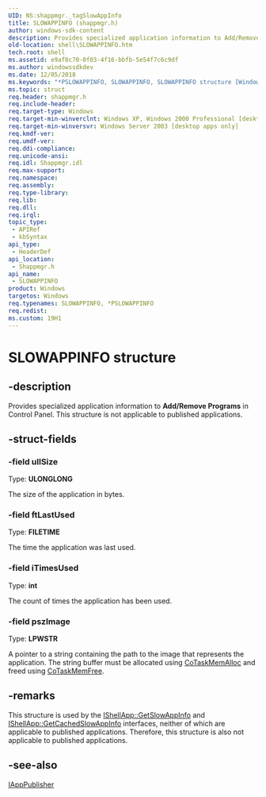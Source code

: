 ```yaml
---
UID: NS:shappmgr._tagSlowAppInfo
title: SLOWAPPINFO (shappmgr.h)
author: windows-sdk-content
description: Provides specialized application information to Add/Remove Programs in Control Panel. This structure is not applicable to published applications.
old-location: shell\SLOWAPPINFO.htm
tech.root: shell
ms.assetid: e9af8c70-0f03-4f16-bbfb-5e54f7c6c9df
ms.author: windowssdkdev
ms.date: 12/05/2018
ms.keywords: "*PSLOWAPPINFO, SLOWAPPINFO, SLOWAPPINFO structure [Windows Shell], inet_SLOWAPPINFO, shappmgr/SLOWAPPINFO, shell.SLOWAPPINFO"
ms.topic: struct
req.header: shappmgr.h
req.include-header: 
req.target-type: Windows
req.target-min-winverclnt: Windows XP, Windows 2000 Professional [desktop apps only]
req.target-min-winversvr: Windows Server 2003 [desktop apps only]
req.kmdf-ver: 
req.umdf-ver: 
req.ddi-compliance: 
req.unicode-ansi: 
req.idl: Shappmgr.idl
req.max-support: 
req.namespace: 
req.assembly: 
req.type-library: 
req.lib: 
req.dll: 
req.irql: 
topic_type:
 - APIRef
 - kbSyntax
api_type:
 - HeaderDef
api_location:
 - Shappmgr.h
api_name:
 - SLOWAPPINFO
product: Windows
targetos: Windows
req.typenames: SLOWAPPINFO, *PSLOWAPPINFO
req.redist: 
ms.custom: 19H1
---
```


# SLOWAPPINFO structure


## -description


Provides specialized application information to <b>Add/Remove Programs</b> in Control Panel. This structure is not applicable to published applications.


## -struct-fields




### -field ullSize

Type: <b>ULONGLONG</b>

The size of the application in bytes.


### -field ftLastUsed

Type: <b>FILETIME</b>

The time the application was last used.


### -field iTimesUsed

Type: <b>int</b>

The count of times the application has been used.


### -field pszImage

Type: <b>LPWSTR</b>

A pointer to a string containing the path to the image that represents the application. The string buffer must be allocated using <a href="https://msdn.microsoft.com/c4cb588d-9482-4f90-a92e-75b604540d5c">CoTaskMemAlloc</a> and freed using <a href="https://msdn.microsoft.com/3d0af12e-fc74-4ef7-b2dd-e9da5d0483c7">CoTaskMemFree</a>.


## -remarks



This structure is used by the <a href="https://msdn.microsoft.com/02f8e527-1c3c-4a2e-bf55-4f33c6a7b822">IShellApp::GetSlowAppInfo</a> and <a href="https://msdn.microsoft.com/655edc51-0967-4b94-9eef-da213e735e0a">IShellApp::GetCachedSlowAppInfo</a> interfaces, neither of which are applicable to published applications. Therefore, this structure is also not applicable to published applications.




## -see-also




<a href="https://msdn.microsoft.com/5391444a-53b6-48c9-9a94-d045b3f97182">IAppPublisher</a>
 

 

